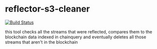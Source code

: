 # reflector-s3-cleaner
[![Build Status](https://travis-ci.com/nikooo777/reflector-s3-cleaner.svg?branch=master)](https://travis-ci.com/nikooo777/reflector-s3-cleaner)

this tool checks all the streams that were reflected, compares them to the blockchain data indexed in chainquery and eventually deletes all those streams that aren't in the blockchain
